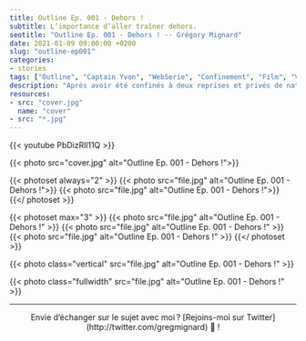 ```yaml
---
title: Outline Ep. 001 - Dehors !
subtitle: L’importance d’aller traîner dehors.
seotitle: "Outline Ep. 001 - Dehors ! -- Grégory Mignard"
date: 2021-01-09 09:00:00 +0200
slug: "outline-ep001"
categories:
- stories
tags: ["Outline", "Captain Yvon", "WebSerie", "Confinement", "Film", "Vidéo", "COVID-19"]
description: "Après avoir été confinés à deux reprises et privés de nature, nous prenons pleine conscience de l’importance dehors."
resources:
- src: "cover.jpg"
  name: "cover"
- src: "*.jpg"
---
```


<div>{{< youtube PbDizRll11Q >}}</div>

{{< photo src="cover.jpg" alt="Outline Ep. 001 - Dehors !">}}

{{< photoset always="2" >}}
{{< photo src="file.jpg" alt="Outline Ep. 001 - Dehors !">}}
{{< photo src="file.jpg" alt="Outline Ep. 001 - Dehors !">}}
{{</ photoset >}}

{{< photoset max="3" >}}
  {{< photo src="file.jpg" alt="Outline Ep. 001 - Dehors !" >}}
  {{< photo src="file.jpg" alt="Outline Ep. 001 - Dehors !" >}}
  {{< photo src="file.jpg" alt="Outline Ep. 001 - Dehors !" >}}
{{</ photoset >}}

{{< photo class="vertical" src="file.jpg" alt="Outline Ep. 001 - Dehors !" >}}

{{< photo class="fullwidth" src="file.jpg" alt="Outline Ep. 001 - Dehors !" >}}

***

<center>Envie d’échanger sur le sujet avec moi ? [Rejoins-moi sur Twitter](http://twitter.com/gregmignard) 🐥 !</center>